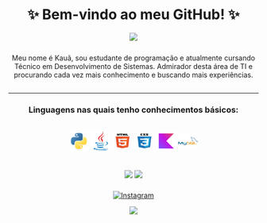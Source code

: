 <h1 align="center">✨ Bem-vindo ao meu GitHub! ✨</h1>

<div align="center">
  <img src="https://github.com/user-attachments/assets/632cc841-9b8d-4c8b-a5b8-5a60cd905e08" style="width: 650px; height: auto;"/>
</div>


###

<p align="center">Meu nome é Kauã, sou estudante de programação e atualmente cursando Técnico em Desenvolvimento de Sistemas. Admirador desta área de TI e procurando cada vez mais conhecimento e buscando mais experiências.</p>

<div style="display: flex; justify-content: center;" width="100%">
</div>

----

<div align="center">
<h3>Linguagens nas quais tenho conhecimentos básicos:</h3>
<div style="display: inline_block"><br>
  <a href="https://www.python.org" target="_blank" rel="noreferrer"> <img align="center" src="https://github.com/devicons/devicon/blob/master/icons/python/python-original.svg" alt="python" width="40" height="40"/></a>
  <a href="https://www.java.com" target="_blank" rel="noreferrer"> <img align="center" src="https://raw.githubusercontent.com/devicons/devicon/refs/heads/master/icons/java/java-original.svg" alt="java" width="40" height="40"/></a>
  <a href="https://www.w3schools.com/html/default.asp" target="_blank" rel="noreferrer"> <img align="center" src="https://raw.githubusercontent.com/devicons/devicon/master/icons/html5/html5-original-wordmark.svg" alt="html5" width="40" height="30"/></a>    
  <a href="https://www.w3schools.com/css/" target="_blank" rel="noreferrer"> <img align="center" src="https://raw.githubusercontent.com/devicons/devicon/master/icons/css3/css3-original-wordmark.svg" alt="css3" width="40" height="30"/></a>
  <a href="https://kotlinlang.org/" target="_blank" rel="noreferrer"> <img align="center" src="https://github.com/devicons/devicon/blob/master/icons/kotlin/kotlin-original.svg" alt="kotlin" width="40" height="40"/></a>
  <a href="https://www.mysql.com/" target="_blank" rel="noreferrer"> <img align="center" src="https://github.com/devicons/devicon/blob/master/icons/mysql/mysql-original-wordmark.svg" alt="mysql" width="40" height="30"/></a>
</div>
</div>

#

<div align="center">
  <img height="170em" src="https://github-readme-stats.vercel.app/api?username=keka06&show_icons=true&theme=midnight-purple&title_color=0&icon_color=0&bg_color=0c131c"/>
  <img height="170em" src="https://github-readme-stats.vercel.app/api/top-langs/?username=keka06&theme=midnight-purple&layout=compact&bg_color=0c131c&hide=powershell"/>
</div>

###

<p align="center">
  <a href="https://www.instagram.com/yzkaua__/">
    <img src="https://img.shields.io/badge/-Instagram-000?style=for-the-badge&logo=instagram&logoColor=FF00F6&color:FFF" alt="Instagram" />
  </a>
</p>

<div align="center">
  <img src="https://github.com/user-attachments/assets/3ee79829-dc2e-46ae-a2bc-631db94c8a0c" style="width: 650px; height: auto;"/>
</div>






